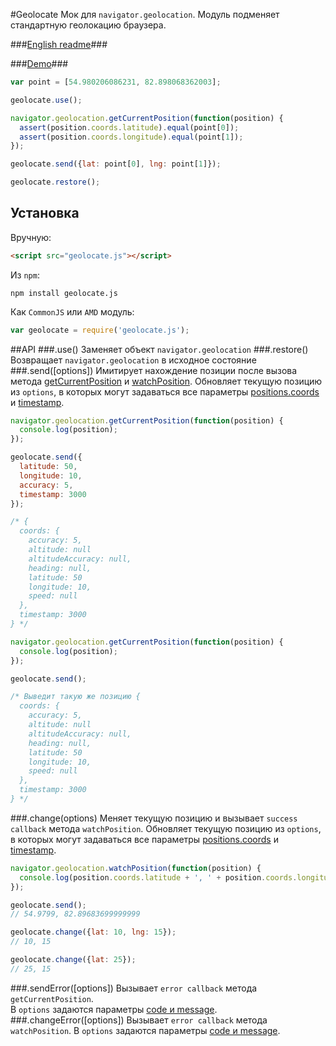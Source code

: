 #Geolocate
Мок для ```navigator.geolocation```.
Модуль подменяет стандартную геолокацию браузера.

###[English readme](https://github.com/2gis/geolocate/blob/master/README_EN.md)###

###[Demo](http://2gis.github.io/geolocate/)###

```javascript
var point = [54.980206086231, 82.898068362003];

geolocate.use();

navigator.geolocation.getCurrentPosition(function(position) {
  assert(position.coords.latitude).equal(point[0]);
  assert(position.coords.longitude).equal(point[1]);
});

geolocate.send({lat: point[0], lng: point[1]});

geolocate.restore();
```
## Установка
Вручную:
```html
<script src="geolocate.js"></script>
```
Из ```npm```:
```
npm install geolocate.js
```
Как ```CommonJS``` или ```AMD``` модуль:
```javascript
var geolocate = require('geolocate.js');
```
##API
###.use()
Заменяет объект ```navigator.geolocation```
###.restore()
Возвращает ```navigator.geolocation``` в исходное состояние
###.send([options])
Имитирует нахождение позиции после вызова метода [getCurrentPosition](https://developer.mozilla.org/en-US/docs/Web/API/Geolocation.getCurrentPosition) и [watchPosition](https://developer.mozilla.org/en-US/docs/Web/API/Geolocation.watchPosition).
Обновляет текущую позицию из ```options```, в которых могут задаваться все параметры [positions.coords](https://developer.mozilla.org/en-US/docs/Web/API/Coordinates) и [timestamp](https://developer.mozilla.org/en-US/docs/Web/API/Position.timestamp).
```javascript
navigator.geolocation.getCurrentPosition(function(position) {
  console.log(position);
});

geolocate.send({
  latitude: 50,
  longitude: 10,
  accuracy: 5,
  timestamp: 3000
});

/* {
  coords: {
    accuracy: 5,
    altitude: null
    altitudeAccuracy: null,
    heading: null,
    latitude: 50
    longitude: 10,
    speed: null
  },
  timestamp: 3000
} */

navigator.geolocation.getCurrentPosition(function(position) {
  console.log(position);
});

geolocate.send();

/* Выведит такую же позицию {
  coords: {
    accuracy: 5,
    altitude: null
    altitudeAccuracy: null,
    heading: null,
    latitude: 50
    longitude: 10,
    speed: null
  },
  timestamp: 3000
} */
```
###.change(options)
Меняет текущую позицию и вызывает ```success callback``` метода ```watchPosition```.
Обновляет текущую позицию из ```options```, в которых могут задаваться все параметры [positions.coords](https://developer.mozilla.org/en-US/docs/Web/API/Coordinates) и [timestamp](https://developer.mozilla.org/en-US/docs/Web/API/Position.timestamp).
```javascript
navigator.geolocation.watchPosition(function(position) {
  console.log(position.coords.latitude + ', ' + position.coords.longitude);
});

geolocate.send();
// 54.9799, 82.89683699999999

geolocate.change({lat: 10, lng: 15});
// 10, 15

geolocate.change({lat: 25});
// 25, 15
```
###.sendError([options])
Вызывает ```error callback``` метода ```getCurrentPosition```.  
В ```options``` задаются параметры [code и message](https://developer.mozilla.org/en-US/docs/Web/API/PositionError).
###.changeError([options])
Вызывает ```error callback``` метода ```watchPosition```.
В ```options``` задаются параметры [code и message](https://developer.mozilla.org/en-US/docs/Web/API/PositionError).
